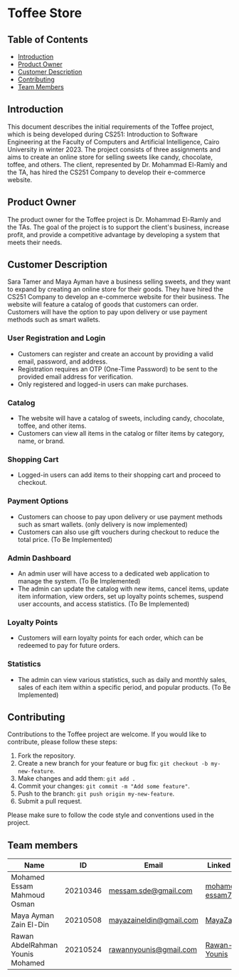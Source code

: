 # Toffee Store

## Table of Contents

- [Introduction](#introduction)
- [Product Owner](#product-owner)
- [Customer Description](#customer-description)
- [Contributing](#contributing)
- [Team Members](#team-members)

## Introduction

This document describes the initial requirements of the Toffee project, which is being developed during CS251: Introduction to Software Engineering at the Faculty of Computers and Artificial Intelligence, Cairo University in winter 2023. The project consists of three assignments and aims to create an online store for selling sweets like candy, chocolate, toffee, and others. The client, represented by Dr. Mohammad El-Ramly and the TA, has hired the CS251 Company to develop their e-commerce website.

## Product Owner

The product owner for the Toffee project is Dr. Mohammad El-Ramly and the TAs. The goal of the project is to support the client's business, increase profit, and provide a competitive advantage by developing a system that meets their needs.

## Customer Description

Sara Tamer and Maya Ayman have a business selling sweets, and they want to expand by creating an online store for their goods. They have hired the CS251 Company to develop an e-commerce website for their business. The website will feature a catalog of goods that customers can order. Customers will have the option to pay upon delivery or use payment methods such as smart wallets.

### User Registration and Login

- Customers can register and create an account by providing a valid email, password, and address.
- Registration requires an OTP (One-Time Password) to be sent to the provided email address for verification.
- Only registered and logged-in users can make purchases.

### Catalog

- The website will have a catalog of sweets, including candy, chocolate, toffee, and other items.
- Customers can view all items in the catalog or filter items by category, name, or brand.

### Shopping Cart

- Logged-in users can add items to their shopping cart and proceed to checkout.

### Payment Options

- Customers can choose to pay upon delivery or use payment methods such as smart wallets. (only delivery is now implemented)
- Customers can also use gift vouchers during checkout to reduce the total price. (To Be Implemented)

### Admin Dashboard

- An admin user will have access to a dedicated web application to manage the system. (To Be Implemented)
- The admin can update the catalog with new items, cancel items, update item information, view orders, set up loyalty points schemes, suspend user accounts, and access statistics. (To Be Implemented)

### Loyalty Points

- Customers will earn loyalty points for each order, which can be redeemed to pay for future orders.

### Statistics

- The admin can view various statistics, such as daily and monthly sales, sales of each item within a specific period, and popular products. (To Be Implemented)

## Contributing

Contributions to the Toffee project are welcome. If you would like to contribute, please follow these steps:

1. Fork the repository.
2. Create a new branch for your feature or bug fix: `git checkout -b my-new-feature`.
3. Make changes and add them: `git add .`
4. Commit your changes: `git commit -m "Add some feature"`.
5. Push to the branch: `git push origin my-new-feature`.
6. Submit a pull request.

Please make sure to follow the code style and conventions used in the project.


## Team members
| Name | ID | Email | Linked-In |
|------|----|-------|-----------|
| Mohamed Essam Mahmoud Osman | 20210346 | messam.sde@gmail.com | <a href = "https://www.linkedin.com/in/mohamed-essam71/">mohamed-essam71</a> |
| Maya Ayman Zain El-Din | 20210508 | mayazaineldin@gmail.com | <a href = "https://www.linkedin.com/in/maya-zain-el-din-600a99222"> MayaZayn</a> |
| Rawan AbdelRahman Younis Mohamed | 20210524 | rawannyounis@gmail.com | <a href = "https://www.linkedin.com/in/rawan-younis-abdullah300423">Rawan-Younis</a> |

